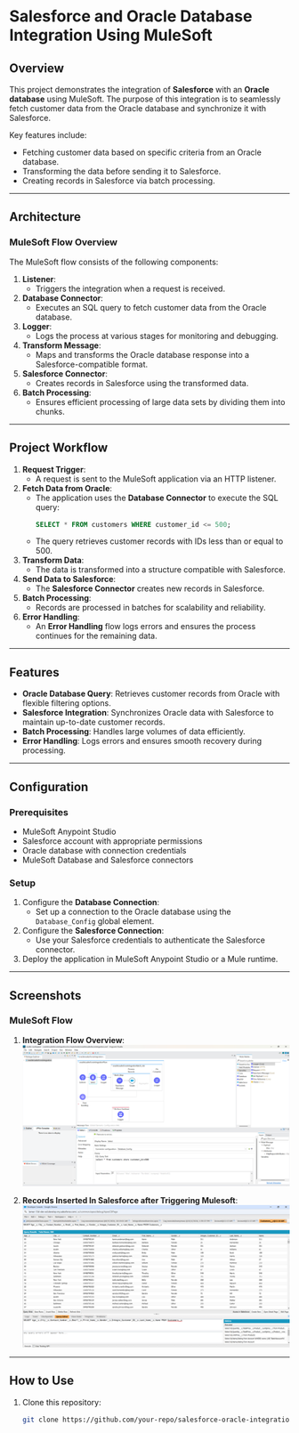 # Salesforce and Oracle Database Integration Using MuleSoft

## Overview
This project demonstrates the integration of **Salesforce** with an **Oracle database** using MuleSoft. The purpose of this integration is to seamlessly fetch customer data from the Oracle database and synchronize it with Salesforce. 

Key features include:
- Fetching customer data based on specific criteria from an Oracle database.
- Transforming the data before sending it to Salesforce.
- Creating records in Salesforce via batch processing.

---

## Architecture
### MuleSoft Flow Overview
The MuleSoft flow consists of the following components:
1. **Listener**:
   - Triggers the integration when a request is received.
2. **Database Connector**:
   - Executes an SQL query to fetch customer data from the Oracle database.
3. **Logger**:
   - Logs the process at various stages for monitoring and debugging.
4. **Transform Message**:
   - Maps and transforms the Oracle database response into a Salesforce-compatible format.
5. **Salesforce Connector**:
   - Creates records in Salesforce using the transformed data.
6. **Batch Processing**:
   - Ensures efficient processing of large data sets by dividing them into chunks.

---

## Project Workflow
1. **Request Trigger**:
   - A request is sent to the MuleSoft application via an HTTP listener.
2. **Fetch Data from Oracle**:
   - The application uses the **Database Connector** to execute the SQL query:
     ```sql
     SELECT * FROM customers WHERE customer_id <= 500;
     ```
   - The query retrieves customer records with IDs less than or equal to 500.
3. **Transform Data**:
   - The data is transformed into a structure compatible with Salesforce.
4. **Send Data to Salesforce**:
   - The **Salesforce Connector** creates new records in Salesforce.
5. **Batch Processing**:
   - Records are processed in batches for scalability and reliability.
6. **Error Handling**:
   - An **Error Handling** flow logs errors and ensures the process continues for the remaining data.

---

## Features
- **Oracle Database Query**:
  Retrieves customer records from Oracle with flexible filtering options.
- **Salesforce Integration**:
  Synchronizes Oracle data with Salesforce to maintain up-to-date customer records.
- **Batch Processing**:
  Handles large volumes of data efficiently.
- **Error Handling**:
  Logs errors and ensures smooth recovery during processing.

---

## Configuration
### Prerequisites
- MuleSoft Anypoint Studio
- Salesforce account with appropriate permissions
- Oracle database with connection credentials
- MuleSoft Database and Salesforce connectors

### Setup
1. Configure the **Database Connection**:
   - Set up a connection to the Oracle database using the `Database_Config` global element.
2. Configure the **Salesforce Connection**:
   - Use your Salesforce credentials to authenticate the Salesforce connector.
3. Deploy the application in MuleSoft Anypoint Studio or a Mule runtime.

---

## Screenshots
### MuleSoft Flow
1. **Integration Flow Overview**:
   ![Integration Flow Overview](./Screenshot%202025-01-20%20111243.png)

2. **Records Inserted In Salesforce after Triggering Mulesoft**:
   ![Batch Processing](./Screenshot%202025-01-20%20111655.png)


---

## How to Use
1. Clone this repository:
   ```bash
   git clone https://github.com/your-repo/salesforce-oracle-integration.git
